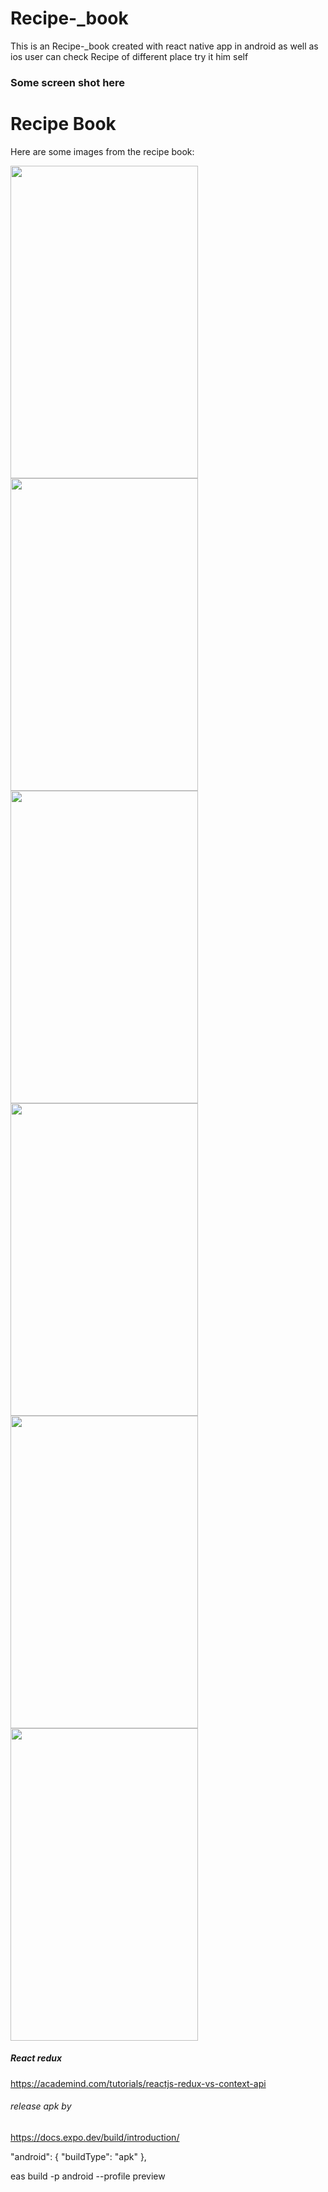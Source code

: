# Recipe-_book
This is an  Recipe-_book created with react native app  in android as well as ios user can check Recipe of different place try it him self 
### Some screen shot here
# Recipe Book

Here are some images from the recipe book:

<img src="https://github.com/vishalpandhare01/Recipe-_book/assets/99859675/12d594bd-e645-4411-8bfe-2f71cd9abc8e" width="300" height="500">
<img src="https://github.com/vishalpandhare01/Recipe-_book/assets/99859675/3a4de5e4-136e-47b7-b4eb-9416d57d5257" width="300" height="500">
<img src="https://github.com/vishalpandhare01/Recipe-_book/assets/99859675/af98b1d0-cb1d-4b7a-a299-38d24d3f2450" width="300" height="500">
<img src="https://github.com/vishalpandhare01/Recipe-_book/assets/99859675/39cf5c51-7991-4603-b8ee-dbbf9c7d8a45" width="300" height="500">
<img src="https://github.com/vishalpandhare01/Recipe-_book/assets/99859675/941ed6b9-e941-4b20-96a5-73876ab312a2" width="300" height="500">
<img src="https://github.com/vishalpandhare01/Recipe-_book/assets/99859675/543b6fd2-9773-4211-bf82-0df92d260049" width="300" height="500">

##### React redux 
https://academind.com/tutorials/reactjs-redux-vs-context-api

###### release apk by
https://docs.expo.dev/build/introduction/

"android": {
        "buildType": "apk"
      },

eas build -p android  --profile preview
